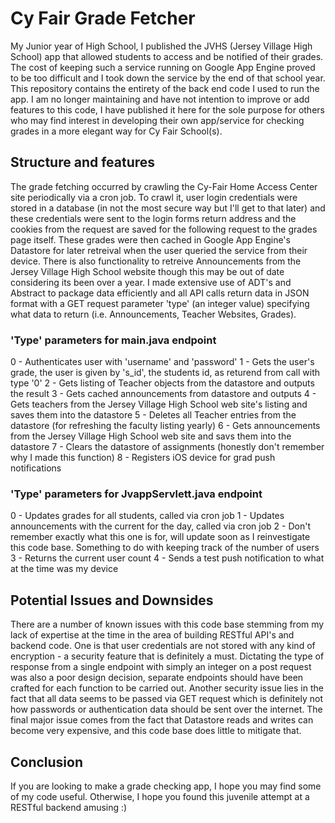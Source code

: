 # Cy Fair Grade Fetcher



My Junior year of High School, I published the JVHS (Jersey Village High School) app that allowed students to access and be notified of their grades. The cost of keeping such a service running on Google App Engine proved to be too difficult and I took down the service by the end of that school year. This repository contains the entirety of the back end code I used to run the app. I am no longer maintaining and have not intention to improve or add features to this code, I have published it here for the sole purpose for others who may find interest in developing their own app/service for checking grades in a more elegant way for Cy Fair School(s).
## Structure and features

The grade fetching occurred by crawling the Cy-Fair Home Access Center site periodically via a cron job. To crawl it, user login credentials were stored in a database (in not the most secure way but I'll get to that later) and these credentials were sent to the login forms return address and the cookies from the request are saved for the following request to the grades page itself. These grades were then cached in Google App Engine's Datastore for later retreival when the user queried the service from their device. There is also functionality to retreive Announcements from the Jersey Village High School website though this may be out of date considering its been over a year. I made extensive use of ADT's and Abstract to package data efficiently and all API calls return data in JSON format with a GET request parameter 'type' (an integer value) specifying what data to return (i.e. Announcements, Teacher Websites, Grades).

### 'Type' parameters for main.java endpoint
0 - Authenticates user with 'username' and 'password'
1 - Gets the user's grade, the user is given by 's_id', the students id, as returend from call with type '0'
2 - Gets listing of Teacher objects from the datastore and outputs the result
3 - Gets cached announcements from datastore and outputs
4 - Gets teachers from the Jersey Village High School web site's listing and saves them into the datastore
5 - Deletes all Teacher entries from the datastore (for refreshing the faculty listing yearly)
6 - Gets announcements from the Jersey Village High School web site and savs them into the datastore
7 - Clears the datastore of assignments (honestly don't remember why I made this function)
8 - Registers iOS device for grad push notifications

### 'Type' parameters for JvappServlett.java endpoint
0 - Updates grades for all students, called via cron job
1 - Updates announcements with the current for the day, called via cron job
2 - Don't remember exactly what this one is for, will update soon as I reinvestigate this code base. Something to do with keeping track of the number of users
3 - Returns the current user count
4 - Sends a test push notification to what at the time was my device




## Potential Issues and Downsides

There are a number of known issues with this code base stemming from my lack of expertise at the time in the area of building RESTful API's and backend code. One is that user credentials are not stored with any kind of encryption - a security feature that is definitely a must. Dictating the type of response from a single endpoint with simply an integer on a post request was also a poor design decision, separate endpoints should have been crafted for each function to be carried out. Another security issue lies in the fact that all data seems to be passed via GET request which is definitely not how passwords or authentication data should be sent over the internet. The final major issue comes from the fact that Datastore reads and writes can become very expensive, and this code base does little to mitigate that.

## Conclusion
If you are looking to make a grade checking app, I hope you may find some of my code useful. Otherwise, I hope you found this juvenile attempt at a RESTful backend amusing :)
